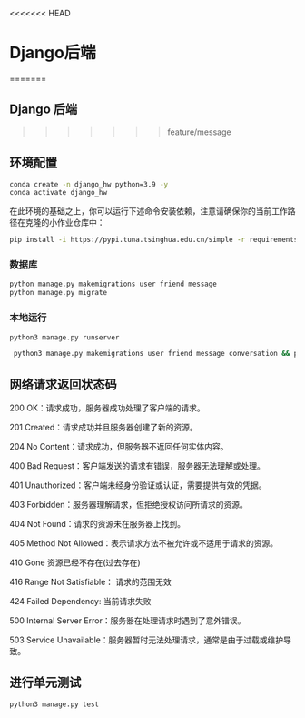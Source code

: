 <<<<<<< HEAD
# Django后端
=======
## Django 后端
>>>>>>> feature/message

## 环境配置

```bash
conda create -n django_hw python=3.9 -y
conda activate django_hw
```

在此环境的基础之上，你可以运行下述命令安装依赖，注意请确保你的当前工作路径在克隆的小作业仓库中：

```bash
pip install -i https://pypi.tuna.tsinghua.edu.cn/simple -r requirements.txt
```

### 数据库

```bash
python manage.py makemigrations user friend message 
python manage.py migrate
```

### 本地运行
```bash
python3 manage.py runserver
```


```bash
 python3 manage.py makemigrations user friend message conversation && python3 manage.py migrate
```



## 网络请求返回状态码

200 OK：请求成功，服务器成功处理了客户端的请求。

201 Created：请求成功并且服务器创建了新的资源。

204 No Content：请求成功，但服务器不返回任何实体内容。


400 Bad Request：客户端发送的请求有错误，服务器无法理解或处理。

401 Unauthorized：客户端未经身份验证或认证，需要提供有效的凭据。

403 Forbidden：服务器理解请求，但拒绝授权访问所请求的资源。

404 Not Found：请求的资源未在服务器上找到。

405 Method Not Allowed：表示请求方法不被允许或不适用于请求的资源。

410 Gone	资源已经不存在(过去存在)

416 Range Not Satisfiable：	请求的范围无效

424 Failed Dependency:	当前请求失败


500 Internal Server Error：服务器在处理请求时遇到了意外错误。

503 Service Unavailable：服务器暂时无法处理请求，通常是由于过载或维护导致。



## 进行单元测试

```bash
python3 manage.py test
```
